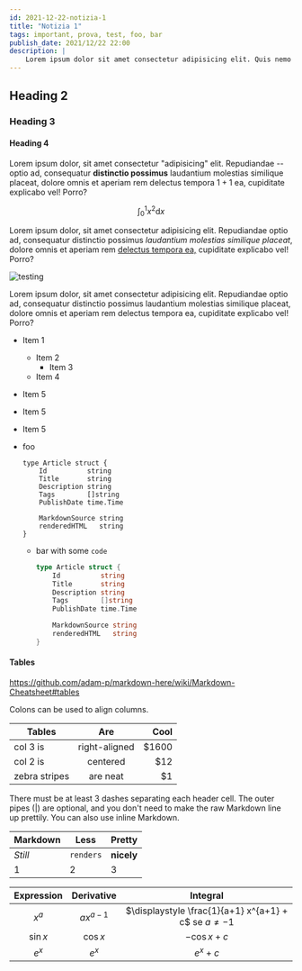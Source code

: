 ```yaml
---
id: 2021-12-22-notizia-1
title: "Notizia 1"
tags: important, prova, test, foo, bar
publish_date: 2021/12/22 22:00
description: |
    Lorem ipsum dolor sit amet consectetur adipisicing elit. Quis nemo aperiam, voluptas quam alias esse sed natus tempore suscipit fugiat sit delectus exercitationem numquam ipsum assumenda recusandae consequatur...
---
```


## Heading 2

### Heading 3

#### Heading 4

Lorem ipsum dolor, sit amet consectetur "adipisicing" elit. Repudiandae -- optio ad, consequatur **distinctio possimus** laudantium molestias similique placeat, dolore omnis et aperiam rem delectus tempora $1 + 1$ ea, cupiditate explicabo vel! Porro?

$$
\int_0^1 x^2 \mathrm d x
$$

Lorem ipsum dolor, sit amet consectetur adipisicing elit. Repudiandae optio ad, consequatur distinctio possimus _laudantium molestias similique placeat_, dolore omnis et aperiam rem [delectus tempora ea,](#) cupiditate explicabo vel! Porro?

![testing](https://picsum.photos/400/300)

Lorem ipsum dolor, sit amet consectetur adipisicing elit. Repudiandae optio ad, consequatur distinctio possimus laudantium molestias similique placeat, dolore omnis et aperiam rem delectus tempora ea, cupiditate explicabo vel! Porro?

- Item 1
    - Item 2
        - Item 3
    - Item 4
- Item 5
- Item 5
- Item 5

- foo
    ```  
    type Article struct {
        Id          string
        Title       string
        Description string
        Tags        []string
        PublishDate time.Time

        MarkdownSource string
        renderedHTML   string
    }
    ```
    - bar with some `code`
        ```go   
        type Article struct {
            Id          string
            Title       string
            Description string
            Tags        []string
            PublishDate time.Time

            MarkdownSource string
            renderedHTML   string
        }
        ```

#### Tables

<https://github.com/adam-p/markdown-here/wiki/Markdown-Cheatsheet#tables>

Colons can be used to align columns.

| Tables        | Are           | Cool  |
| ------------- |:-------------:| -----:|
| col 3 is      | right-aligned | $1600 |
| col 2 is      | centered      |   $12 |
| zebra stripes | are neat      |    $1 |

There must be at least 3 dashes separating each header cell.
The outer pipes (|) are optional, and you don't need to make the 
raw Markdown line up prettily. You can also use inline Markdown.

Markdown | Less | Pretty
--- | --- | ---
*Still* | `renders` | **nicely**
1 | 2 | 3


| Expression | Derivative | Integral  |
| :---: | :---: | :---: |
| $x^a$ | $a x^{a-1}$ | $\displaystyle \frac{1}{a+1} x^{a+1} + c$ se $a \neq -1$ |
| $\sin x$ | $\cos x$ | $\displaystyle -\cos x + c$ |
| $e^x$ | $e^x$ | $\displaystyle e^x + c$ |


